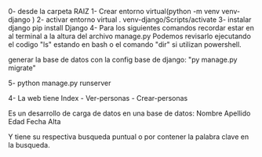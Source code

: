 
0- desde la carpeta RAIZ
1- Crear entorno virtual(python -m venv venv-django )
2- activar entorno virtual . venv-django/Scripts/activate
3- instalar django pip install Django
4- Para los siguientes comandos recordar estar en al terminal a la altura del archivo manage.py
Podemos revisarlo ejecutando el codigo "ls" estando en bash o el comando "dir" si utilizan powershell.

generar la base de datos con la config base de django: "py manage.py migrate"

5- python manage.py runserver

4- La web tiene Index - Ver-personas - Crear-personas

Es un desarrollo de carga de datos en una base de datos:
Nombre
Apellido
Edad
Fecha Alta

Y tiene su respectiva busqueda puntual o por contener la palabra clave en la busqueda.
